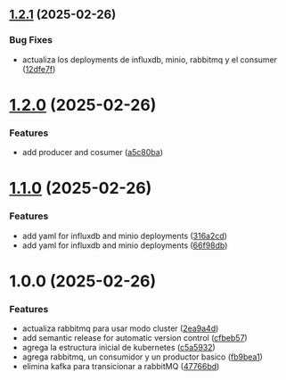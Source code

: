 ## [1.2.1](https://github.com/adriantoral/ingenieria-datos-viabi/compare/v1.2.0...v1.2.1) (2025-02-26)


### Bug Fixes

* actualiza los deployments de influxdb, minio, rabbitmq y el consumer ([12dfe7f](https://github.com/adriantoral/ingenieria-datos-viabi/commit/12dfe7ff659718432cd1c38fae0103360a0119b9))

# [1.2.0](https://github.com/adriantoral/ingenieria-datos-viabi/compare/v1.1.0...v1.2.0) (2025-02-26)


### Features

* add producer and cosumer ([a5c80ba](https://github.com/adriantoral/ingenieria-datos-viabi/commit/a5c80bac8abbc1ff7616595fba6021e31747c445))

# [1.1.0](https://github.com/adriantoral/ingenieria-datos-viabi/compare/v1.0.0...v1.1.0) (2025-02-26)


### Features

* add yaml for influxdb and minio deployments ([316a2cd](https://github.com/adriantoral/ingenieria-datos-viabi/commit/316a2cd40330bd572fda5550f8004b1b1fdf2ae4))
* add yaml for influxdb and minio deployments ([66f98db](https://github.com/adriantoral/ingenieria-datos-viabi/commit/66f98db3bae60c18f1600ee9b0d1b66d706ad6a7))

# 1.0.0 (2025-02-26)


### Features

* actualiza rabbitmq para usar modo cluster ([2ea9a4d](https://github.com/adriantoral/ingenieria-datos-viabi/commit/2ea9a4df6a3d6c0b463442bae2529d6733b0ab51))
* add semantic release for automatic version control ([cfbeb57](https://github.com/adriantoral/ingenieria-datos-viabi/commit/cfbeb57e4efb417c1e20679d7d708a8144dbbb3f))
* agrega la estructura inicial de kubernetes ([c5a5932](https://github.com/adriantoral/ingenieria-datos-viabi/commit/c5a5932bd7049c83e557d9e032f01be28dd7bd00))
* agrega rabbitmq, un consumidor y un productor basico ([fb9bea1](https://github.com/adriantoral/ingenieria-datos-viabi/commit/fb9bea101bdfa53208e0162588834b6ea93f13a1))
* elimina kafka para transicionar a rabbitMQ ([47766bd](https://github.com/adriantoral/ingenieria-datos-viabi/commit/47766bd3b5f12d0ab85077e1eeb664ed0be41117))
